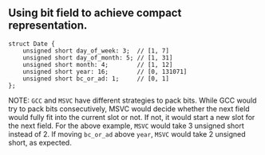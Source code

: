 ## Using bit field to achieve compact representation.

    struct Date {
    	unsigned short day_of_week: 3;  // [1, 7]
    	unsigned short day_of_month: 5; // [1, 31]
    	unsigned short month: 4;        // [1, 12]
    	unsigned short year: 16;        // [0, 131071]
    	unsigned short bc_or_ad: 1;     // [0, 1]
    };

NOTE: `GCC` and `MSVC` have different strategies to pack bits. While GCC would try to pack bits consecutively, MSVC would decide whether the next field would fully fit into the current slot or not. If not, it would start a new slot for the next field. For the above example, `MSVC` would take 3 unsigned short instead of 2. If moving `bc_or_ad` above `year`, `MSVC` would take 2 unsigned short, as expected.

